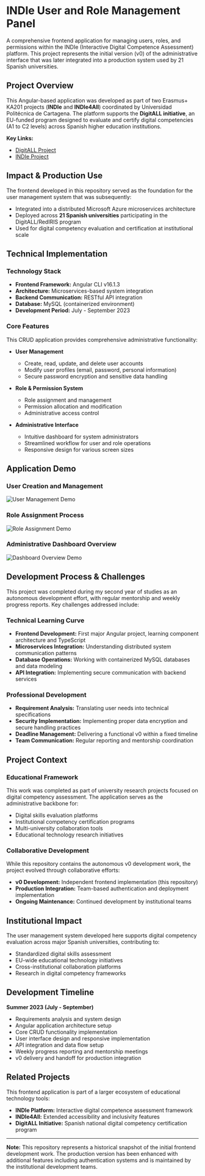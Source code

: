 # INDIe User and Role Management Panel

A comprehensive frontend application for managing users, roles, and permissions within the INDIe (Interactive Digital Competence Assessment) platform. This project represents the initial version (v0) of the administrative interface that was later integrated into a production system used by 21 Spanish universities.

## Project Overview

This Angular-based application was developed as part of two Erasmus+ KA201 projects (**INDIe** and **INDIe4All**) coordinated by Universidad Politécnica de Cartagena. The platform supports the **DigitALL initiative**, an EU-funded program designed to evaluate and certify digital competencies (A1 to C2 levels) across Spanish higher education institutions.

**Key Links:**
- [DigitALL Project]([DIGITALL_LINK_PLACEHOLDER])
- [INDIe Project]([INDIE_LINK_PLACEHOLDER])

## Impact & Production Use

The frontend developed in this repository served as the foundation for the user management system that was subsequently:
- Integrated into a distributed Microsoft Azure microservices architecture
- Deployed across **21 Spanish universities** participating in the DigitALL/RedIRIS program
- Used for digital competency evaluation and certification at institutional scale

## Technical Implementation

### Technology Stack
- **Frontend Framework:** Angular CLI v16.1.3
- **Architecture:** Microservices-based system integration
- **Backend Communication:** RESTful API integration
- **Database:** MySQL (containerized environment)
- **Development Period:** July - September 2023

### Core Features
This CRUD application provides comprehensive administrative functionality:

- **User Management**
  - Create, read, update, and delete user accounts
  - Modify user profiles (email, password, personal information)
  - Secure password encryption and sensitive data handling

- **Role & Permission System**
  - Role assignment and management
  - Permission allocation and modification
  - Administrative access control

- **Administrative Interface**
  - Intuitive dashboard for system administrators
  - Streamlined workflow for user and role operations
  - Responsive design for various screen sizes

## Application Demo

### User Creation and Management
![User Management Demo]([GIF_PLACEHOLDER_1])

### Role Assignment Process
![Role Assignment Demo]([GIF_PLACEHOLDER_2])

### Administrative Dashboard Overview
![Dashboard Overview Demo]([GIF_PLACEHOLDER_3])

## Development Process & Challenges

This project was completed during my second year of studies as an autonomous development effort, with regular mentorship and weekly progress reports. Key challenges addressed include:

### Technical Learning Curve
- **Frontend Development:** First major Angular project, learning component architecture and TypeScript
- **Microservices Integration:** Understanding distributed system communication patterns
- **Database Operations:** Working with containerized MySQL databases and data modeling
- **API Integration:** Implementing secure communication with backend services

### Professional Development
- **Requirement Analysis:** Translating user needs into technical specifications
- **Security Implementation:** Implementing proper data encryption and secure handling practices
- **Deadline Management:** Delivering a functional v0 within a fixed timeline
- **Team Communication:** Regular reporting and mentorship coordination

## Project Context

### Educational Framework
This work was completed as part of university research projects focused on digital competency assessment. The application serves as the administrative backbone for:

- Digital skills evaluation platforms
- Institutional competency certification programs
- Multi-university collaboration tools
- Educational technology research initiatives

### Collaborative Development
While this repository contains the autonomous v0 development work, the project evolved through collaborative efforts:
- **v0 Development:** Independent frontend implementation (this repository)
- **Production Integration:** Team-based authentication and deployment implementation
- **Ongoing Maintenance:** Continued development by institutional teams

## Institutional Impact

The user management system developed here supports digital competency evaluation across major Spanish universities, contributing to:
- Standardized digital skills assessment
- EU-wide educational technology initiatives
- Cross-institutional collaboration platforms
- Research in digital competency frameworks

## Development Timeline

**Summer 2023 (July - September)**
- Requirements analysis and system design
- Angular application architecture setup
- Core CRUD functionality implementation
- User interface design and responsive implementation
- API integration and data flow setup
- Weekly progress reporting and mentorship meetings
- v0 delivery and handoff for production integration

## Related Projects

This frontend application is part of a larger ecosystem of educational technology tools:
- **INDIe Platform:** Interactive digital competence assessment framework
- **INDIe4All:** Extended accessibility and inclusivity features
- **DigitALL Initiative:** Spanish national digital competency certification program

---

**Note:** This repository represents a historical snapshot of the initial frontend development work. The production version has been enhanced with additional features including authentication systems and is maintained by the institutional development teams.
